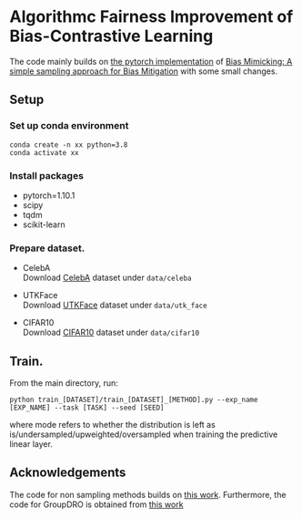 # Algorithmc Fairness Improvement of Bias-Contrastive Learning

The code mainly builds on [the pytorch implementation](https://github.com/mqraitem/Bias-Mimicking) of [Bias Mimicking: A simple sampling approach for Bias Mitigation](https://arxiv.org/pdf/2209.15605.pdf) with some small changes.

## Setup

### Set up conda environment  
```
conda create -n xx python=3.8
conda activate xx
```

### Install packages

* pytorch=1.10.1 
* scipy
* tqdm 
* scikit-learn

### Prepare dataset.

- CelebA  
Download [CelebA](https://mmlab.ie.cuhk.edu.hk/projects/CelebA.html) dataset under `data/celeba`

- UTKFace  
Download [UTKFace](https://susanqq.github.io/UTKFace/) dataset under `data/utk_face`

- CIFAR10  
Download [CIFAR10](https://www.cs.toronto.edu/~kriz/cifar.html) dataset under `data/cifar10`


## Train.

From the main directory, run: 

```
python train_[DATASET]/train_[DATASET]_[METHOD].py --exp_name [EXP_NAME] --task [TASK] --seed [SEED] 
```


where mode refers to whether the distribution is left as is/undersampled/upweighted/oversampled when training the predictive linear layer. 

## Acknowledgements

The code for non sampling methods builds on [this work](https://github.com/grayhong/bias-contrastive-learning). Furthermore, the code for GroupDRO is obtained from [this work](https://github.com/kohpangwei/group_DRO)
